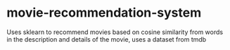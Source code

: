 # movie-recommendation-system
Uses sklearn to recommend movies based on cosine similarity from words in the description and details of the movie, uses a dataset from tmdb 
